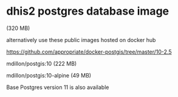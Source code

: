 # dhis2 postgres database image

(320 MB)

alternatively use these public images hosted on docker hub

https://github.com/appropriate/docker-postgis/tree/master/10-2.5

mdillon/postgis:10 (222 MB)

mdillon/postgis:10-alpine (49 MB)

Base Postgres version 11 is also available
